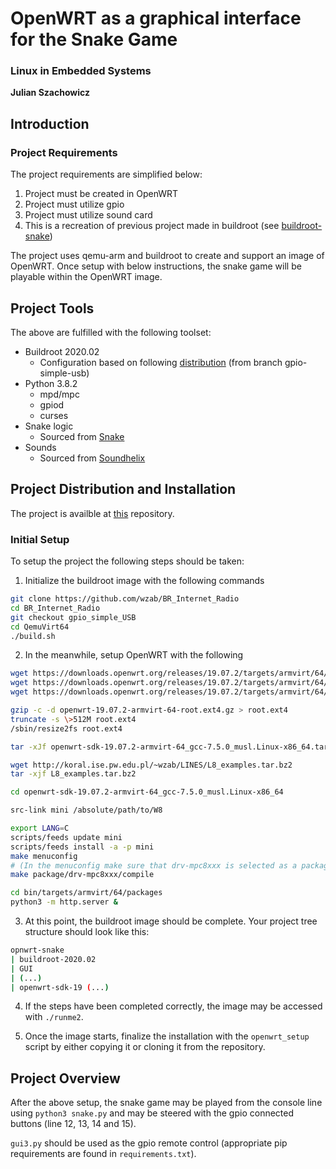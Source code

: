 # OpenWRT as a graphical interface for the Snake Game

### Linux in Embedded Systems

**Julian Szachowicz**

## Introduction

### Project Requirements

The project requirements are simplified below:

  1. Project must be created in OpenWRT
  2. Project must utilize gpio
  3. Project must utilize sound card
  4. This is a recreation of previous project made in buildroot (see [buildroot-snake](https://github.com/julzerinos/buildroot-snake/))

The project uses qemu-arm and buildroot to create and support an image of OpenWRT. Once setup with below instructions, the snake game will be playable within the OpenWRT image.

## Project Tools

The above are fulfilled with the following toolset:

  * Buildroot 2020.02
    * Configuration based on following [distribution](https://github.com/wzab/BR_Internet_Radio/tree/gpio/QemuVexpressA9) (from branch gpio-simple-usb)
  * Python 3.8.2
    * mpd/mpc
    * gpiod
    * curses
  * Snake logic
    * Sourced from [Snake](https://github.com/GeorgeZhukov/python-snake/blob/master/snake.py)
  * Sounds
    * Sourced from [Soundhelix](https://www.soundhelix.com/audio-examples)


## Project Distribution and Installation

The project is availble at [this]() repository.


### Initial Setup

To setup the project the following steps should be taken:

  1. Initialize the buildroot image with the following commands

```sh
git clone https://github.com/wzab/BR_Internet_Radio
cd BR_Internet_Radio
git checkout gpio_simple_USB
cd QemuVirt64
./build.sh
```

  2. In the meanwhile, setup OpenWRT with the following

```sh
wget https://downloads.openwrt.org/releases/19.07.2/targets/armvirt/64/openwrt-19.07.2-armvirt-64-Image
wget https://downloads.openwrt.org/releases/19.07.2/targets/armvirt/64/openwrt-19.07.2-armvirt-64-root.ext4.gz
wget https://downloads.openwrt.org/releases/19.07.2/targets/armvirt/64/openwrt-sdk-19.07.2-armvirt-64_gcc-7.5.0_musl.Linux-x86_64.tar.xz

gzip -c -d openwrt-19.07.2-armvirt-64-root.ext4.gz > root.ext4
truncate -s \>512M root.ext4
/sbin/resize2fs root.ext4

tar -xJf openwrt-sdk-19.07.2-armvirt-64_gcc-7.5.0_musl.Linux-x86_64.tar.xz

wget http://koral.ise.pw.edu.pl/~wzab/LINES/L8_examples.tar.bz2
tar -xjf L8_examples.tar.bz2

cd openwrt-sdk-19.07.2-armvirt-64_gcc-7.5.0_musl.Linux-x86_64

src-link mini /absolute/path/to/W8

export LANG=C
scripts/feeds update mini
scripts/feeds install -a -p mini
make menuconfig
# (In the menuconfig make sure that drv-mpc8xxx is selected as a package. Save configuration at the end.)
make package/drv-mpc8xxx/compile

cd bin/targets/armvirt/64/packages
python3 -m http.server &
```

  3. At this point, the buildroot image should be complete. Your project tree structure should look like this:

```sh
opnwrt-snake
| buildroot-2020.02
| GUI
| (...)
| openwrt-sdk-19 (...)
```

  4. If the steps have been completed correctly, the image may be accessed with `./runme2`.

  5. Once the image starts, finalize the installation with the `openwrt_setup` script by either copying it or cloning it from the repository.

## Project Overview

After the above setup, the snake game may be played from the console line using `python3 snake.py` and may be steered with the gpio connected buttons (line 12, 13, 14 and 15).

`gui3.py` should be used as the gpio remote control (appropriate pip requirements are found in `requirements.txt`).

